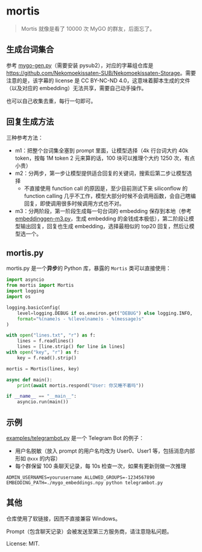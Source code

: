 # mortis

> Mortis 就像是看了 10000 次 MyGO 的群友，后面忘了。

## 生成台词集合

参考 [mygo-gen.py](playground/mygo-gen.py)（需要安装 pysub2），对应的字幕组仓库是 <https://github.com/Nekomoekissaten-SUB/Nekomoekissaten-Storage>。需要注意的是，该字幕的 license 是 CC BY-NC-ND 4.0，这意味着脚本生成的文件（以及对应的 embedding）无法共享，需要自己动手操作。

也可以自己收集去重，每行一句即可。

## 回复生成方法

三种参考方法：

- m1：把整个台词集全塞到 prompt 里面，让模型选择（4k 行台词大约 40k token，按每 1M token 2 元来算的话，100 块可以推理个大约 1250 次，有点小贵）
- m2：分两步，第一步让模型提供适合回复的关键词，搜索后第二步让模型选择
    - 不直接使用 function call 的原因是，至少目前测试下来 siliconflow 的 function calling 几乎不工作，模型大部分时候不会调用函数，会自己瞎编回复，即使调用很多时候调用方式也不对。
- m3：分两阶段，第一阶段生成每一句台词的 embedding 保存到本地（参考 [embeddinggen-m3.py](playground/embeddinggen-m3.py)，生成 embedding 的金钱成本极低），第二阶段让模型输出回复，回复也生成 embedding，选择最相似的 top20 回复，然后让模型选一个。

## mortis.py

mortis.py 是一个**异步**的 Python 库，暴露的 `Mortis` 类可以直接使用：

```python
import asyncio
from mortis import Mortis
import logging
import os

logging.basicConfig(
    level=logging.DEBUG if os.environ.get("DEBUG") else logging.INFO,
    format="%(name)s - %(levelname)s - %(message)s"
)

with open("lines.txt", "r") as f:
    lines = f.readlines()
    lines = [line.strip() for line in lines]
with open("key", "r") as f:
    key = f.read().strip()

mortis = Mortis(lines, key)

async def main():
    print(await mortis.respond("User: 你又睡不着吗"))

if __name__ == "__main__":
    asyncio.run(main())
```

## 示例

[examples/telegrambot.py](examples/telegrambot.py) 是一个 Telegram Bot 的例子：

- 用户名脱敏（放入 prompt 的用户名均改为 User0、User1 等，包括消息内部形如 `@xxx` 的内容）
- 每个群保留 100 条聊天记录，每 10s 检查一次，如果有更新则做一次推理

```shell
ADMIN_USERNAMES=yourusername ALLOWED_GROUPS=-1234567890 EMBEDDING_PATH=./mygo_embeddings.npy python telegrambot.py
```

## 其他

仓库使用了软链接，因而不直接兼容 Windows。

Prompt（包含聊天记录）会被发送至第三方服务商，请注意隐私问题。

License: MIT.
